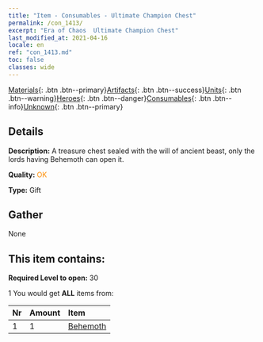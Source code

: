 ```yaml
---
title: "Item - Consumables - Ultimate Champion Chest"
permalink: /con_1413/
excerpt: "Era of Chaos  Ultimate Champion Chest"
last_modified_at: 2021-04-16
locale: en
ref: "con_1413.md"
toc: false
classes: wide
---
```

 [Materials](/Items/){: .btn .btn--primary}[Artifacts](/Items/Artifacts/){: .btn .btn--success}[Units](/Items/Units/){: .btn .btn--warning}[Heroes](/Items/Heroes/){: .btn .btn--danger}[Consumables](/Items/Consumables/){: .btn .btn--info}[Unknown](/Items/Unknown/){: .btn .btn--primary}

## Details
 **Description:** A treasure chest sealed with the will of ancient beast, only the lords having Behemoth can open it.

 **Quality:** <span style="color: #FF8C00">OK</span>

 **Type:** Gift

## Gather

  None

## This item contains:

 **Required Level to open:** 30

 1 You would get **ALL** items  from:

  | Nr | Amount |     Item    |
  |:---|:-------|:------------|
  | 1 | 1 | [Behemoth](/Items/unt_223/) |  | 
